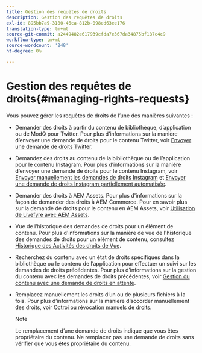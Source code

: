 ```yaml
---
title: Gestion des requêtes de droits
description: Gestion des requêtes de droits
exl-id: 895bb7a9-3180-46ca-812b-098ed63ee176
translation-type: tm+mt
source-git-commit: a2449482e617939cfda7e367da34875bf187c4c9
workflow-type: tm+mt
source-wordcount: '248'
ht-degree: 0%

---
```


# Gestion des requêtes de droits{#managing-rights-requests}

Vous pouvez gérer les requêtes de droits de l’une des manières suivantes :

* Demander des droits à partir du contenu de bibliothèque, d’application ou de ModQ pour Twitter. Pour plus d’informations sur la manière d’envoyer une demande de droits pour le contenu Twitter, voir [Envoyer une demande de droits Twitter](../c-how-requesting-rights-works/t-send-a-rights-request-to-own-a-digital-asset.md#t_send_a_rights_request_to_own_a_digital_asset).
* Demandez des droits au contenu de la bibliothèque ou de l’application pour le contenu Instagram. Pour plus d’informations sur la manière d’envoyer une demande de droits pour le contenu Instagram, voir [Envoyer manuellement les demandes de droits Instagram](../c-how-requesting-rights-works/c-send-instagram-manual-rights-request.md#c_send_instagram_manual_rights_request) et [Envoyer une demande de droits Instagram partiellement automatisée](../c-how-requesting-rights-works/c-send-an-instagram-rights-request-from-the-library.md#c_send_an_instagram_rights_request_from_the_library).

* Demander des droits à AEM Assets. Pour plus d&#39;informations sur la façon de demander des droits à AEM Commerce. Pour en savoir plus sur la demande de droits pour le contenu en AEM Assets, voir [Utilisation de Livefyre avec AEM Assets](https://helpx.adobe.com/experience-manager/6-4/sites/administering/using/livefyre.html#UseLivefyrewithAEMAssets).
* Vue de l’historique des demandes de droits pour un élément de contenu. Pour plus d&#39;informations sur la manière de vue de l&#39;historique des demandes de droits pour un élément de contenu, consultez [Historique des Activités des droits de Vue](../c-how-requesting-rights-works/c-view-rights-activity-history.md#c_view_rights_activity_history).
* Recherchez du contenu avec un état de droits spécifiques dans la bibliothèque ou le contenu de l’application pour effectuer un suivi sur les demandes de droits précédentes. Pour plus d’informations sur la gestion du contenu avec les demandes de droits précédentes, voir [Gestion du contenu avec une demande de droits en attente](../c-how-requesting-rights-works/t-manage-content-with-pending-rights-request.md#t_manage_content_with_pending_rights_request).
* Remplacez manuellement les droits d’un ou de plusieurs fichiers à la fois. Pour plus d’informations sur la manière d’accorder manuellement des droits, voir [Octroi ou révocation manuels de droits](../c-how-requesting-rights-works/t-manually-grant-the-rights-for-one-or-more-assets.md#t_manually_grant_the_rights_for_one_or_more_assets).

   >[!NOTE]
   >
   >Le remplacement d’une demande de droits indique que vous êtes propriétaire du contenu. Ne remplacez pas une demande de droits sans vérifier que vous êtes propriétaire du contenu.
